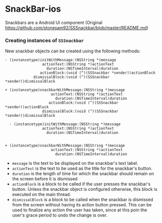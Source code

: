 # SnackBar-ios
Snackbars are a Android UI component (Original https://github.com/stonesam92/SSSnackbar/blob/master/README.md)
### Creating instances of `SSSnackbar`

New snackbar objects can be created using the following methods:

    - (instancetype)initWithMessage:(NSString *)message
                     actionText:(NSString *)actionText
                       duration:(NSTimeInterval)duration
                    actionBlock:(void (^)(SSSnackbar *sender))actionBlock
                 dismissalBlock:(void (^)(SSSnackbar *sender))dismissalBlock
                 
    + (instancetype)snackbarWithMessage:(NSString *)message
                         actionText:(NSString *)actionText
                           duration:(NSTimeInterval)duration
                        actionBlock:(void (^)(SSSnackbar *sender))actionBlock
                     dismissalBlock:(void (^)(SSSnackbar *sender))dismissalBlock 
                     
      - (instancetype)initWithMessage:(NSString *)message
                     actionText:(NSString *)actionText
                       duration:(NSTimeInterval)duration

                 
    + (instancetype)snackbarWithMessage:(NSString *)message
                         actionText:(NSString *)actionText
                           duration:(NSTimeInterval)duration

* `message` is the text to be displayed on the snackbar's text label.
* `actionText` is the text to be used as the title for the snackbar's button.
* `duration` is the length of time for which the snackbar should remain on the screen before it is dismissed
* `actionBlock` is a block to be called if the user presses the snackbar's button. Unless the snackbar object is configured otherwise, this block is executed on the main thread.
* `dismissalBlock` is a block to be called when the snackbar is dismissed from the screen without having its action button pressed. This can be used to finalize any action the user has taken, since at this poin the user's grace period to undo the change is over.
